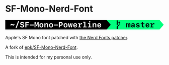 # SF-Mono-Nerd-Font

![SF Mono Nerd Font](Prompt.png)

Apple's SF Mono font patched with [the Nerd Fonts patcher](https://github.com/ryanoasis/nerd-fonts#font-patcher).

A fork of [epk/SF-Mono-Nerd-Font](https://github.com/epk/SF-Mono-Nerd-Font).

This is intended for my personal use only.
